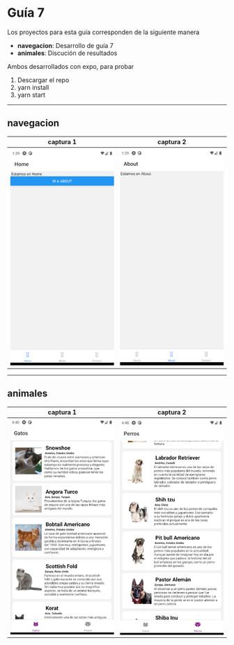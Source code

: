 # Guía 7

Los proyectos para esta guía corresponden de la siguiente manera
- **navegacion**: Desarrollo de guía 7
- **animales**:   Discución de resultados

Ambos desarrollados con expo, para probar

1. Descargar el repo
2. yarn install
3. yarn start

---

## navegacion

captura 1|captura 2
---------|---------
![captura 1](./_capturas/desa1.png)|![captura 2](./_capturas/desa2.png)

---
## animales

captura 1|captura 2
---------|---------
![captura 1](./_capturas/discu1.png)|![captura 2](./_capturas/discu2.png)